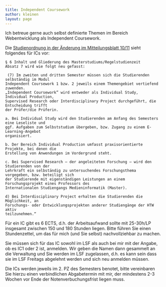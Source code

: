 ```yaml
---
title: Independent Coursework
author: kleinen
layout: page
---
```


Ich betreue gerne auch selbst definierte Themen im Bereich Webentwicklung als Independent Coursework.


Die [Studienordnung in der Änderung im Mitteilungsblatt 10/11](http://imi-master.htw-berlin.de/fileadmin/HTW/Alle/Amtliche_Mitteilungsblaetter/2011/10_11.pdf) sieht folgendes für ICs vor:

    § 6 Inhalt und Gliederung des Masterstudiums/Regelstudienzeit
    Absatz 7 wird wie folgt neu gefasst:

     (7) Im zweiten und dritten Semester müssen sich die Studierenden selbständig im Modul
    Independent Coursework 1 bzw. 2 jeweils einem Themengebiet vertiefend zuwenden.
    „Independent Coursework” wird entweder als Individual Study, Individual Production,
    Supervised Research oder Interdisciplinary Project durchgeführt, die Entscheidung trifft
    der Prüfer/die Prüferin.

    a. Bei Individual Study wird den Studierenden am Anfang des Semesters eine Leseliste und
    ggf. Aufgaben zum Selbststudium übergeben, bzw. Zugang zu einem E- Learning-Angebot
    organisiert.

    b. Der Bereich Individual Production umfasst praxisorientierte Projekte, bei denen die
    Erstellung von Anwendungen im Vordergrund steht.

    c. Bei Supervised Research – der angeleiteten Forschung – wird den Studierenden von der
    Lehrkraft ein selbständig zu untersuchendes Forschungsthema vorgegeben, bzw. beteiligt sich
    der Studierende mit eigenständigen Leistungen an einem Forschungsprojekt eines Professors des
    Internationalen Studiengangs Medieninformatik (Master).

    d) Bei Interdisciplinary Project erhalten die Studierenden die Möglichkeit, an
    Forschungs- oder Entwicklungsprojekten anderer Studiengänge der HTW aktiv
    teilzunehmen.“


Für ein IC gibt es 6 ECTS, d.h. der Arbeitsaufwand sollte mit 25-30h/LP insgesamt zwischen 150 und 180 Stunden liegen. Bitte führen Sie einen Stundenzettel, um das für mich (und Sie selbst) nachvollziehbar zu machen.

Sie müssen sich für das IC sowohl im LSF als auch bei mir mit der Angabe, ob es IC1 oder 2 ist, anmelden. Wir geben die Namen dann gesammelt an die Verwaltung und Sie werden im LSF zugelassen, d.h. es
kann sein dass sie im LSF Freitags abgelehnt werden und sich neu anmelden müssen.

Die ICs werden jeweils im 2. PZ des Semesters benotet, bitte vereinbaren Sie hierzu einen verbindlichen Abgabetermin mit mir, der mindestens 2-3 Wochen vor Ende der Notenverbuchungsfrist liegen muss.


